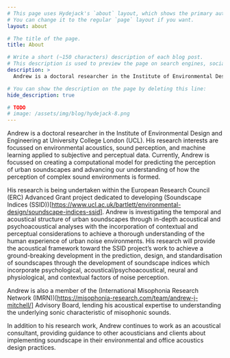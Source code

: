 ```yaml
---
# This page uses Hydejack's `about` layout, which shows the primary author's picture and about text at the top.
# You can change it to the regular `page` layout if you want.
layout: about

# The title of the page.
title: About

# Write a short (~150 characters) description of each blog post.
# This description is used to preview the page on search engines, social media, etc.
description: >
  Andrew is a doctoral researcher in the Institute of Environmental Design and Engineering at University College London (UCL). His research interests are focussed on environmental acoustics, sound perception, and machine learning applied to subjective and perceptual data.

# You can show the description on the page by deleting this line:
hide_description: true

# TODO
# image: /assets/img/blog/hydejack-8.png
---
```


Andrew is a doctoral researcher in the Institute of Environmental Design and Engineering at University College London (UCL). His research interests are focussed on environmental acoustics, sound perception, and machine learning applied to subjective and perceptual data. Currently, Andrew is focussed on creating a computational model for predicting the perception of urban soundscapes and advancing our understanding of how the perception of complex sound environments is formed. 

His research is being undertaken within the European Research Council (ERC) Advanced Grant project dedicated to developing (Soundscape Indices (SSID))[https://www.ucl.ac.uk/bartlett/environmental-design/soundscape-indices-ssid]. Andrew is investigating the temporal and acoustical structure of urban soundscapes through in-depth acoustical and psychoacoustical analyses with the incorporation of contextual and perceptual considerations to achieve a thorough understanding of the human experience of urban noise environments. His research will provide the acoustical framework toward the SSID project’s work to achieve a ground-breaking development in the prediction, design, and standardisation of soundscapes through the development of soundscape indices which incorporate psychological, acoustical/psychoacoustical, neural and physiological, and contextual factors of noise perception. 

Andrew is also a member of the (International Misophonia Research Network (IMRN))[https://misophonia-research.com/team/andrew-j-mitchell/] Advisory Board, lending his acoustical expertise to understanding the underlying sonic characteristic of misophonic sounds. 

In addition to his research work, Andrew continues to work as an acoustical consultant, providing guidance to other acousticians and clients about implementing soundscape in their environmental and office acoustics design practices. 